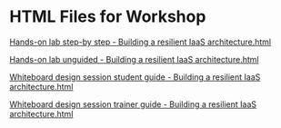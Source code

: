 ﻿# HTML Files for Workshop
[Hands-on lab step-by step - Building a resilient IaaS architecture.html](https://cloudworkshop.blob.core.windows.net/building-resilient-iaas-architecture/Hands-on%20lab%20step-by%20step%20-%20Building%20a%20resilient%20IaaS%20architecture.html)

[Hands-on lab unguided - Building a resilient IaaS architecture.html](https://cloudworkshop.blob.core.windows.net/building-resilient-iaas-architecture/Hands-on%20lab%20unguided%20-%20Building%20a%20resilient%20IaaS%20architecture.html)

[Whiteboard design session student guide - Building a resilient IaaS architecture.html](https://cloudworkshop.blob.core.windows.net/building-resilient-iaas-architecture/Whiteboard%20design%20session%20student%20guide%20-%20Building%20a%20resilient%20IaaS%20architecture.html)

[Whiteboard design session trainer guide - Building a resilient IaaS architecture.html](https://cloudworkshop.blob.core.windows.net/building-resilient-iaas-architecture/Whiteboard%20design%20session%20trainer%20guide%20-%20Building%20a%20resilient%20IaaS%20architecture.html)

